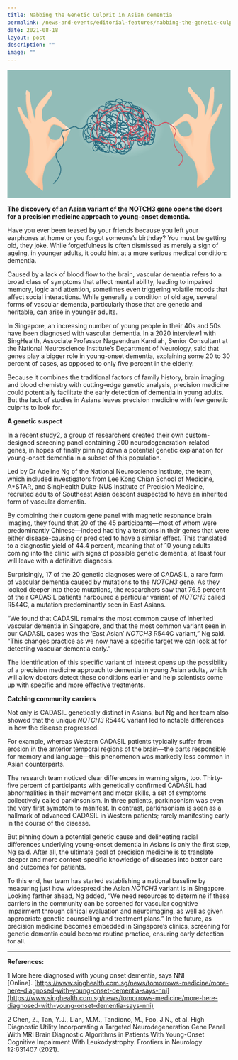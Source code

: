 ```yaml
---
title: Nabbing the Genetic Culprit in Asian dementia
permalink: /news-and-events/editorial-features/nabbing-the-genetic-culprit-in-asian-dementia/
date: 2021-08-18
layout: post
description: ""
image: ""
---
```

![](/images/Resources/Editorial%20Features/2021/shutterstock_1879647403-converted-01_resized.jpg)

**The discovery of an Asian variant of the NOTCH3 gene opens the doors for a precision medicine approach to young-onset dementia.**

Have you ever been teased by your friends because you left your earphones at home or you forgot someone’s birthday? You must be getting old, they joke. While forgetfulness is often dismissed as merely a sign of ageing, in younger adults, it could hint at a more serious medical condition: dementia.

Caused by a lack of blood flow to the brain, vascular dementia refers to a broad class of symptoms that affect mental ability, leading to impaired memory, logic and attention, sometimes even triggering volatile moods that affect social interactions. While generally a condition of old age, several forms of vascular dementia, particularly those that are genetic and heritable, can arise in younger adults.

In Singapore, an increasing number of young people in their 40s and 50s have been diagnosed with vascular dementia. In a 2020 interview1 with SingHealth, Associate Professor Nagaendran Kandiah, Senior Consultant at the National Neuroscience Institute’s Department of Neurology, said that genes play a bigger role in young-onset dementia, explaining some 20 to 30 percent of cases, as opposed to only five percent in the elderly.

Because it combines the traditional factors of family history, brain imaging and blood chemistry with cutting-edge genetic analysis, precision medicine could potentially facilitate the early detection of dementia in young adults. But the lack of studies in Asians leaves precision medicine with few genetic culprits to look for.

**A genetic suspect**

In a recent study2, a group of researchers created their own custom-designed screening panel containing 200 neurodegeneration-related genes, in hopes of finally pinning down a potential genetic explanation for young-onset dementia in a subset of this population.

Led by Dr Adeline Ng of the National Neuroscience Institute, the team, which included investigators from Lee Kong Chian School of Medicine, A\*STAR, and SingHealth Duke-NUS Institute of Precision Medicine, recruited adults of Southeast Asian descent suspected to have an inherited form of vascular dementia.

By combining their custom gene panel with magnetic resonance brain imaging, they found that 20 of the 45 participants—most of whom were predominantly Chinese—indeed had tiny alterations in their genes that were either disease-causing or predicted to have a similar effect. This translated to a diagnostic yield of 44.4 percent, meaning that of 10 young adults coming into the clinic with signs of possible genetic dementia, at least four will leave with a definitive diagnosis.

Surprisingly, 17 of the 20 genetic diagnoses were of CADASIL, a rare form of vascular dementia caused by mutations to the _NOTCH3_ gene. As they looked deeper into these mutations, the researchers saw that 76.5 percent of their CADASIL patients harboured a particular variant of _NOTCH3_ called R544C, a mutation predominantly seen in East Asians.

“We found that CADASIL remains the most common cause of inherited vascular dementia in Singapore, and that the most common variant seen in our CADASIL cases was the ‘East Asian’ _NOTCH3_ R544C variant,” Ng said. “This changes practice as we now have a specific target we can look at for detecting vascular dementia early.”

The identification of this specific variant of interest opens up the possibility of a precision medicine approach to dementia in young Asian adults, which will allow doctors detect these conditions earlier and help scientists come up with specific and more effective treatments.

**Catching community carriers**

Not only is CADASIL genetically distinct in Asians, but Ng and her team also showed that the unique _NOTCH3_ R544C variant led to notable differences in how the disease progressed.

For example, whereas Western CADASIL patients typically suffer from erosion in the anterior temporal regions of the brain—the parts responsible for memory and language—this phenomenon was markedly less common in Asian counterparts.

The research team noticed clear differences in warning signs, too. Thirty-five percent of participants with genetically confirmed CADASIL had abnormalities in their movement and motor skills, a set of symptoms collectively called parkinsonism. In three patients, parkinsonism was even the very first symptom to manifest. In contrast, parkinsonism is seen as a hallmark of advanced CADASIL in Western patients; rarely manifesting early in the course of the disease.

But pinning down a potential genetic cause and delineating racial differences underlying young-onset dementia in Asians is only the first step, Ng said. After all, the ultimate goal of precision medicine is to translate deeper and more context-specific knowledge of diseases into better care and outcomes for patients.

To this end, her team has started establishing a national baseline by measuring just how widespread the Asian _NOTCH3_ variant is in Singapore. Looking farther ahead, Ng added, “We need resources to determine if these carriers in the community can be screened for vascular cognitive impairment through clinical evaluation and neuroimaging, as well as given appropriate genetic counselling and treatment plans.” In the future, as precision medicine becomes embedded in Singapore’s clinics, screening for genetic dementia could become routine practice, ensuring early detection for all.

* * *

**References:**

1 More here diagnosed with young onset dementia, says NNI \[Online\]. [https://www.singhealth.com.sg/news/tomorrows-medicine/more-here-diagnosed-with-young-onset-dementia-says-nni](https://www.singhealth.com.sg/news/tomorrows-medicine/more-here-diagnosed-with-young-onset-dementia-says-nni)

2 Chen, Z., Tan, Y.J., Lian, M.M., Tandiono, M., Foo, J.N., et al. High Diagnostic Utility Incorporating a Targeted Neurodegeneration Gene Panel With MRI Brain Diagnostic Algorithms in Patients With Young-Onset Cognitive Impairment With Leukodystrophy. Frontiers in Neurology 12:631407 (2021).